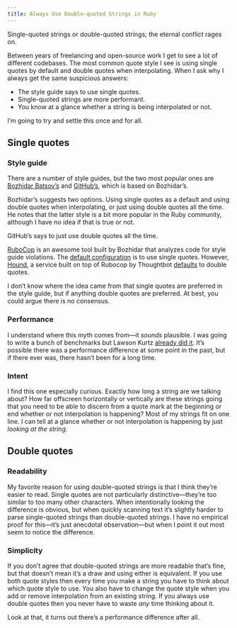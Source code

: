```yaml
---
title: Always Use Double-quoted Strings in Ruby
---
```


Single-quoted strings or double-quoted strings; the eternal conflict rages on.

Between years of freelancing and open-source work I get to see a lot of different codebases. The most common quote style I see is using single quotes by default and double quotes when interpolating. When I ask why I always get the same suspicious answers:

* The style guide says to use single quotes.
* Single-quoted strings are more performant.
* You know at a glance whether a string is being interpolated or not.

I’m going to try and settle this once and for all.

## Single quotes

### Style guide

There are a number of style guides, but the two most popular ones are [Bozhidar Batsov’s][batsov guide] and [GitHub’s][github guide], which is based on Bozhidar’s.

Bozhidar’s suggests two options. Using single quotes as a default and using double quotes when interpolating, or just using double quotes all the time. He notes that the latter style is a bit more popular in the Ruby community, although I have no idea if that is true or not.

GitHub’s says to just use double quotes all the time.

[RuboCop][rubocop] is an awesome tool built by Bozhidar that analyzes code for style guide violations. The [default configuration][rubocop default] is to use single quotes. However, [Hound][hound], a service built on top of Rubocop by Thoughtbot [defaults][hound default] to double quotes.

I don’t know where the idea came from that single quotes are preferred in the style guide, but if anything double quotes are preferred. At best, you could argue there is no consensus.

### Performance

I understand where this myth comes from—it _sounds_ plausible. I was going to write a bunch of benchmarks but Lawson Kurtz [already did it][string benchmarks]. It’s possible there was a performance difference at some point in the past, but if there ever was, there hasn’t been for a long time.

### Intent

I find this one especially curious. Exactly how long a string are we talking about? How far offscreen horizontally or vertically are these strings going that you need to be able to discern from a quote mark at the beginning or end whether or not interpolation is happening? Most of my strings fit on one line. I can tell at a glance whether or not interpolation is happening by just _looking at the string_.

## Double quotes

### Readability

My favorite reason for using double-quoted strings is that I think they’re easier to read. Single quotes are not particularly distinctive—they’re too similar to too many other characters. When intentionally looking the difference is obvious, but when quickly scanning text it’s slightly harder to parse single-quoted strings than double-quoted strings. I have no empirical proof for this—it’s just anecdotal observation—but when I point it out most seem to notice the difference.

### Simplicity

If you don’t agree that double-quoted strings are more readable that’s fine, but that doesn’t mean it’s a draw and using either is equivalent. If you use both quote styles then every time you make a string you have to think about which quote style to use. You also have to change the quote style when you add or remove interpolation from an existing string. If you always use double quotes then you never have to waste _any_ time thinking about it.

Look at that, it turns out there’s a performance difference after all.

[batsov guide]: https://github.com/bbatsov/ruby-style-guide#consistent-string-literals
[github guide]: https://github.com/styleguide/ruby
[rubocop]: https://github.com/bbatsov/rubocop
[rubocop default]: https://github.com/bbatsov/rubocop/blob/master/config/default.yml#L471
[hound]: https://houndci.com
[hound default]: https://github.com/thoughtbot/hound/blob/master/config/style_guides/ruby.yml#L367
[string benchmarks]: http://viget.com/extend/just-use-double-quoted-ruby-strings
